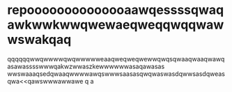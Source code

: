 # repoooooooooooooaawqessssqwaqawkwwkwwqwewaeqweqqwqqwawwswakqaq
qqqqqqwwqwwwwqwqwwwwweaaqweqweqwewwqwqsqwaaqwaaqwawqasawasssswwwqakwzwwaszkewwwwwwasaqawasas
wwswaaaqsedqwaaqwwwwawqswwwsaasasqwqwaswasdqwwsasdqweas
qwa<<qawswwwawwawe
q
a
